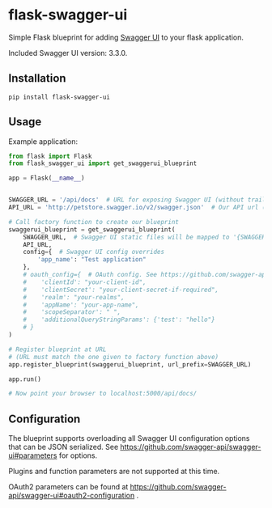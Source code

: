 # flask-swagger-ui

Simple Flask blueprint for adding [Swagger UI](https://github.com/swagger-api/swagger-ui) to your flask application.

Included Swagger UI version: 3.3.0.

## Installation

`pip install flask-swagger-ui`

## Usage

Example application:

```python
from flask import Flask
from flask_swagger_ui import get_swaggerui_blueprint

app = Flask(__name__)


SWAGGER_URL = '/api/docs'  # URL for exposing Swagger UI (without trailing '/')
API_URL = 'http://petstore.swagger.io/v2/swagger.json'  # Our API url (can of course be a local resource)

# Call factory function to create our blueprint
swaggerui_blueprint = get_swaggerui_blueprint(
    SWAGGER_URL,  # Swagger UI static files will be mapped to '{SWAGGER_URL}/dist/'
    API_URL,
    config={  # Swagger UI config overrides
        'app_name': "Test application"
    },
    # oauth_config={  # OAuth config. See https://github.com/swagger-api/swagger-ui#oauth2-configuration .
    #    'clientId': "your-client-id",
    #    'clientSecret': "your-client-secret-if-required",
    #    'realm': "your-realms",
    #    'appName': "your-app-name",
    #    'scopeSeparator': " ",
    #    'additionalQueryStringParams': {'test': "hello"}
    # }
)

# Register blueprint at URL
# (URL must match the one given to factory function above)
app.register_blueprint(swaggerui_blueprint, url_prefix=SWAGGER_URL)

app.run()

# Now point your browser to localhost:5000/api/docs/

```

## Configuration

The blueprint supports overloading all Swagger UI configuration options that can be JSON serialized.
See https://github.com/swagger-api/swagger-ui#parameters for options.

Plugins and function parameters are not supported at this time.

OAuth2 parameters can be found at https://github.com/swagger-api/swagger-ui#oauth2-configuration .
